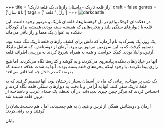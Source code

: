 +++
title = 'راز قلعه تاریک - داستان رازهای یک قلعه تاریک'
draft = false
genres = ['تا ۵ سال']
tags = [' راز', ' قلعه']
+++
![darkcastle](/68.darkCastle.jpg)

در دهکده‌ای کوچک واقع در دل کوهستان‌ها، قلعه‌ای تاریک و مرموز وجود داشت. این قلعه با دیوارهای سنگی بلند و پنجره‌هایی که همیشه بسته بودند، همیشه برای کودکان دهکده به عنوان یک معما و راز باقی می‌ماند.

یک روز، یک پسرک به نام آرمان، که دلش برای کشف رازهای قلعه تاریک تنگ شده بود، تصمیم گرفت که به این سرزمین مرموز پی ببرد. آرمان از دوستانش، که شامل ملیکا، آرتین، و لیلا بودند، کمک خواست و همه به همراه شروع کردند به بررسی اطراف قلعه.

آنها در خیابان‌های دهکده پیاده‌روی می‌کردند و به گوشه و کناره‌ها نگاه می‌کردند، اما هیچ رازی پیدا نکردند. با وجود اینکه پنجره‌های قلعه بسته بودند، آنها به شدت علاقه داشتند که بفهمند که در داخل چه اتفاقاتی می‌افتد.

یک شب پر مهتاب، زمانی که ماه در آسمان بسیار درخشان بود، آنها تصمیم گرفتند که به قلعهٔ تاریک سفر کنند. آنها به آرامی و با دقت به دیوارهای سنگی قلعه نگاه کردند و احساس کردند که هرگز چنین چیزی ندیده‌اند. در آن لحظه، یک صدای غریب و ناشناخته از درون قلعه شنیده شد.

آرمان و دوستانش همگی از ترس و هیجان به هم چسبیدند، اما با هم دست‌هایشان را گرفتند و به راهی‌کردند

پایان